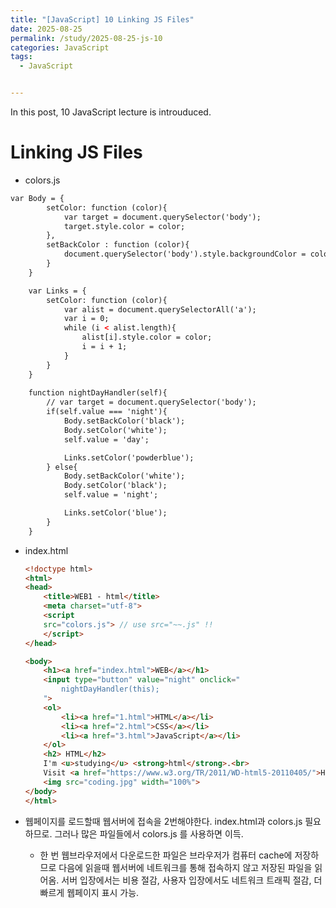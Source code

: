 ```yaml
---
title: "[JavaScript] 10 Linking JS Files"
date: 2025-08-25
permalink: /study/2025-08-25-js-10
categories: JavaScript
tags: 
  - JavaScript


---
```


In this post, 10 JavaScript lecture is introuduced. 



# Linking JS Files

- colors.js

```html
var Body = {
        setColor: function (color){
            var target = document.querySelector('body');
            target.style.color = color;
        },
        setBackColor : function (color){
            document.querySelector('body').style.backgroundColor = color;
        }
    }

    var Links = {
        setColor: function (color){
            var alist = document.querySelectorAll('a');
            var i = 0;
            while (i < alist.length){
                alist[i].style.color = color;
                i = i + 1; 
            }
        }
    }
  
    function nightDayHandler(self){
        // var target = document.querySelector('body');
        if(self.value === 'night'){
            Body.setBackColor('black');
            Body.setColor('white');
            self.value = 'day';

            Links.setColor('powderblue');
        } else{
            Body.setBackColor('white');
            Body.setColor('black');
            self.value = 'night';

            Links.setColor('blue');
        }
    }
```

- index.html

  ```html
  <!doctype html>
  <html>
  <head>
      <title>WEB1 - html</title>
      <meta charset="utf-8">  
      <script
      src="colors.js"> // use src="~~.js" !!
      </script> 
  </head>
  
  <body>
      <h1><a href="index.html">WEB</a></h1>
      <input type="button" value="night" onclick="
          nightDayHandler(this);
      ">
      <ol>
          <li><a href="1.html">HTML</a></li>
          <li><a href="2.html">CSS</a></li>
          <li><a href="3.html">JavaScript</a></li>
      </ol>
      <h2> HTML</h2>
      I'm <u>studying</u> <strong>html</strong>.<br>
      Visit <a href="https://www.w3.org/TR/2011/WD-html5-20110405/">HERE</a> if you want to see the official document of HTML.
      <img src="coding.jpg" width="100%">
  </body>
  </html>
  ```

- 웹페이지를 로드할때 웹서버에 접속을 2번해야한다. index.html과 colors.js 필요하므로. 그러나 많은 파일들에서 colors.js 를 사용하면 이득.

  - 한 번 웹브라우저에서 다운로드한 파일은 브라우저가 컴퓨터 cache에 저장하므로 다음에 읽을때 웹서버에 네트워크를 통해 접속하지 않고 저장된 파일을 읽어옴. 서버 입장에서는 비용 절감, 사용자 입장에서도 네트워크 트래픽 절감, 더 빠르게 웹페이지 표시 가능.
